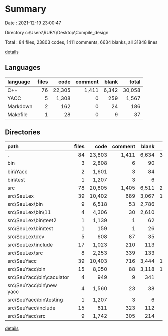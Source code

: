 # Summary

Date : 2021-12-19 23:00:47

Directory c:\Users\RUBY\Desktop\Compile_design

Total : 84 files,  23803 codes, 1411 comments, 6634 blanks, all 31848 lines

[details](details.md)

## Languages
| language | files | code | comment | blank | total |
| :--- | ---: | ---: | ---: | ---: | ---: |
| C++ | 76 | 22,305 | 1,411 | 6,342 | 30,058 |
| YACC | 5 | 1,308 | 0 | 259 | 1,567 |
| Markdown | 2 | 162 | 0 | 24 | 186 |
| Makefile | 1 | 28 | 0 | 9 | 37 |

## Directories
| path | files | code | comment | blank | total |
| :--- | ---: | ---: | ---: | ---: | ---: |
| . | 84 | 23,803 | 1,411 | 6,634 | 31,848 |
| bin | 3 | 2,808 | 6 | 90 | 2,904 |
| bin\Yacc | 2 | 1,601 | 3 | 84 | 1,688 |
| bin\test | 1 | 1,207 | 3 | 6 | 1,216 |
| src | 78 | 20,805 | 1,405 | 6,511 | 28,721 |
| src\SeuLex | 39 | 10,402 | 689 | 3,067 | 14,158 |
| src\SeuLex\bin | 9 | 6,518 | 53 | 2,786 | 9,357 |
| src\SeuLex\bin\11 | 4 | 4,306 | 30 | 2,610 | 6,946 |
| src\SeuLex\bin\teet2 | 1 | 1,139 | 1 | 62 | 1,202 |
| src\SeuLex\bin\test | 1 | 159 | 1 | 26 | 186 |
| src\SeuLex\dev | 5 | 608 | 87 | 35 | 730 |
| src\SeuLex\include | 17 | 1,023 | 210 | 113 | 1,346 |
| src\SeuLex\src | 8 | 2,253 | 339 | 133 | 2,725 |
| src\SeuYacc | 39 | 10,403 | 716 | 3,444 | 14,563 |
| src\SeuYacc\bin | 15 | 8,050 | 88 | 3,118 | 11,256 |
| src\SeuYacc\bin\caculator | 4 | 949 | 9 | 341 | 1,299 |
| src\SeuYacc\bin\new yacc | 4 | 1,560 | 23 | 38 | 1,621 |
| src\SeuYacc\bin\testing | 1 | 1,207 | 3 | 6 | 1,216 |
| src\SeuYacc\include | 15 | 611 | 323 | 112 | 1,046 |
| src\SeuYacc\src | 9 | 1,742 | 305 | 214 | 2,261 |

[details](details.md)
